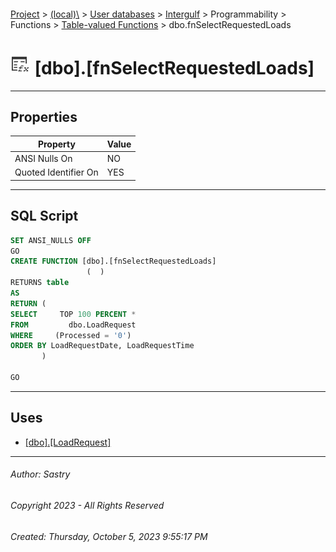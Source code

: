 #### 

[Project](../../../../../../index.md) > [(local)\\](../../../../../index.md) > [User databases](../../../../index.md) > [Intergulf](../../../index.md) > Programmability > Functions > [Table-valued Functions](Table-valued_Functions.md) > dbo.fnSelectRequestedLoads

# ![Table-valued Functions](../../../../../../Images/Function_Table32.png) [dbo].[fnSelectRequestedLoads]

---

## <a name="#properties"></a>Properties

| Property | Value |
|---|---|
| ANSI Nulls On | NO |
| Quoted Identifier On | YES |


---

## <a name="#sqlscript"></a>SQL Script

```sql
SET ANSI_NULLS OFF
GO
CREATE FUNCTION [dbo].[fnSelectRequestedLoads]
                 (  )
RETURNS table
AS
RETURN (
SELECT     TOP 100 PERCENT *
FROM         dbo.LoadRequest
WHERE     (Processed = '0')
ORDER BY LoadRequestDate, LoadRequestTime
       )

GO

```


---

## <a name="#uses"></a>Uses

* [[dbo].[LoadRequest]](../../../Tables/dbo_LoadRequest.md)


---

###### Author:  Sastry

###### Copyright 2023 - All Rights Reserved

###### Created: Thursday, October 5, 2023 9:55:17 PM


